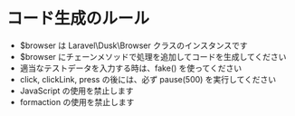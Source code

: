 # コード生成のルール
- $browser は Laravel\Dusk\Browser クラスのインスタンスです
- $browser にチェーンメソッドで処理を追加してコードを生成してください
- 適当なテストデータを入力する時は、fake() を使ってください
- click, clickLink, press の後には、必ず pause(500) を実行してください
- JavaScript の使用を禁止します
- formaction の使用を禁止します
